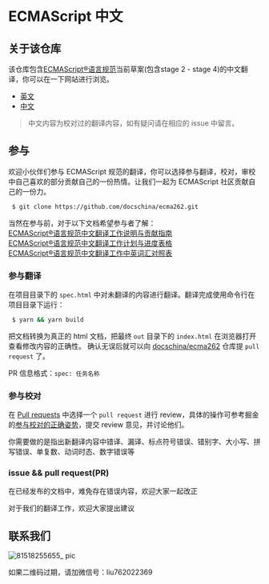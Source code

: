 
ECMAScript 中文
====

## 关于该仓库

该仓库包含[ECMAScript®语言规范](https://github.com/tc39/ecma262)当前草案(包含stage 2 - stage 4)的中文翻译，你可以在一下网站进行浏览。
- [英文](https://tc39.github.io/ecma262/)
- [中文](https://ecma262.docschina.org/)

> 中文内容为校对过的翻译内容，如有疑问请在相应的 issue 中留言。

## 参与
欢迎小伙伴们参与 ECMAScript 规范的翻译，你可以选择参与翻译，校对，审校中自己喜欢的部分贡献自己的一份热情。让我们一起为 ECMAScript 社区贡献自己的一份力。

```BASH
 $ git clone https://github.com/docschina/ecma262.git
```

当然在参与前，对于以下文档希望参与者了解：  
[ECMAScript®语言规范中文翻译工作说明与贡献指南](https://github.com/docschina/ecma262/issues/25)  
[ECMAScript®语言规范中文翻译工作计划与进度表格](https://github.com/docschina/ecma262/issues/58)  
[ECMAScript®语言规范中文翻译工作中英词汇对照表](https://github.com/docschina/ecma262/issues/59)

### 参与翻译
在项目目录下的 `spec.html` 中对未翻译的内容进行翻译。翻译完成使用命令行在项目目录下运行：
```bash
 $ yarn && yarn build
```

把文档转换为真正的 html 文档，把最终 `out` 目录下的 `index.html` 在浏览器打开查看修改内容的正确性。
确认无误后就可以向 [docschina/ecma262](https://github.com/docschina/ecma262) 仓库提 `pull request` 了。

PR 信息格式：`spec: 任务名称`

### 参与校对
在 [Pull requests](https://github.com/docschina/ecma262/pulls) 中选择一个 `pull request` 进行 review，具体的操作可参考掘金的[参与校对的正确姿势](https://github.com/xitu/gold-miner/wiki/%E5%8F%82%E4%B8%8E%E6%A0%A1%E5%AF%B9%E7%9A%84%E6%AD%A3%E7%A1%AE%E5%A7%BF%E5%8A%BF)，提交 review 意见，并讨论他们。

你需要做的是指出新翻译内容中错译、漏译、标点符号错误、错别字、大小写、拼写错误、单复数、动词时态、数字错误等

### issue && pull request(PR)
在已经发布的文档中，难免存在错误内容，欢迎大家一起改正

对于我们的翻译工作，欢迎大家提出建议

## 联系我们

![81518255655_ pic](https://user-images.githubusercontent.com/10306332/36060706-c33e4e56-0e89-11e8-9488-ad103be18a3b.jpg)

如果二维码过期，请加微信号：liu762022369
